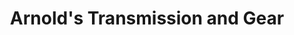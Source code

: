 ---
title: "Arnold's Transmission and Gear"
url: /denver/arnolds-transmission-and-gear/
shop: Autowerkstatt
---